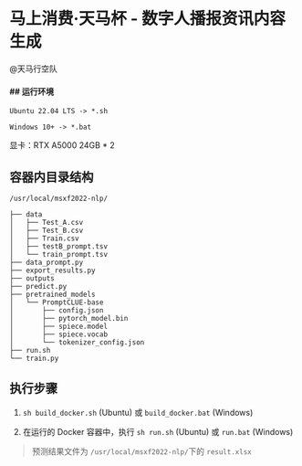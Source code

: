 # 马上消费·天马杯 - 数字人播报资讯内容生成

@天马行空队

#### ## 运行环境

`Ubuntu 22.04 LTS -> *.sh`

`Windows 10+ -> *.bat`

显卡：RTX A5000 24GB * 2

## 容器内目录结构

`/usr/local/msxf2022-nlp/`

```shell
├── data
│   ├── Test_A.csv
│   ├── Test_B.csv
│   ├── Train.csv
│   ├── testB_prompt.tsv
│   └── train_prompt.tsv
├── data_prompt.py
├── export_results.py
├── outputs
├── predict.py
├── pretrained_models
│   └── PromptCLUE-base
│       ├── config.json
│       ├── pytorch_model.bin
│       ├── spiece.model
│       ├── spiece.vocab
│       └── tokenizer_config.json
├── run.sh
└── train.py
```

## 执行步骤

1. `sh build_docker.sh` (Ubuntu) 或 `build_docker.bat` (Windows)

2. 在运行的 Docker 容器中，执行 `sh run.sh` (Ubuntu) 或 `run.bat` (Windows)

> 预测结果文件为 `/usr/local/msxf2022-nlp/`下的 `result.xlsx`

